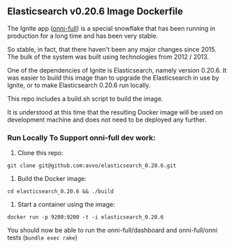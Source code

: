 ## Elasticsearch v0.20.6 Image Dockerfile

The Ignite app ([onni-full](https://github.com/avvo/onni-full)) is a special snowflake that has been running in production for a long time and has been very stable.

So stable, in fact, that there haven't been any major changes since 2015. The bulk of the system was built using technologies from 2012 / 2013.

One of the dependencies of Ignite is Elasticsearch, namely version 0.20.6. It was easier to build this image than to upgrade the Elasticsearch in use by Ignite, 
or to make Elasticsearch 0.20.6 run locally.

This repo includes a build.sh script to build the image.

It is understood at this time that the resulting Docker image will be used on development machine and does not need to be deployed any further.

### Run Locally To Support onni-full dev work:

1. Clone this repo:

`git clone git@github.com:avvo/elasticsearch_0.20.6.git`

1. Build the Docker image:

`cd elasticsearch_0.20.6 && ./build`

1. Start a container using the image:

`docker run -p 9200:9200 -t -i elasticsearch_0.20.6`


You should now be able to run the onni-full/dashboard and onni-full/onni tests (`bundle exec rake`)


